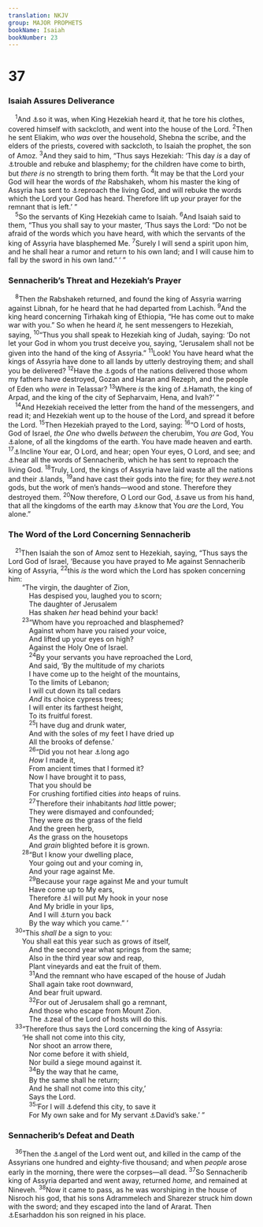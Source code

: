 ```yaml
---
translation: NKJV
group: MAJOR PROPHETS
bookName: Isaiah 
bookNumber: 23
---
```


<div class="title"><h1>37</h1><h3>Isaiah Assures Deliverance</h3></div>
<span class="verse es_37_1"> <sup>1</sup>And <a data-toggle="tooltip" data-placement="bottom" title="2 Kin. 19:1–37; Is. 37:1–38">⚓</a>so it was, when King Hezekiah heard <i>it,</i> that he tore his clothes, covered himself with sackcloth, and went into the house of the Lord. </span>
<span class="verse es_37_2"><sup>2</sup>Then he sent Eliakim, who <i>was</i> over the household, Shebna the scribe, and the elders of the priests, covered with sackcloth, to Isaiah the prophet, the son of Amoz. </span>
<span class="verse es_37_3"><sup>3</sup>And they said to him, “Thus says Hezekiah: ‘This day <i>is</i> a day of <a data-toggle="tooltip" data-placement="bottom" title="Is. 22:5; 26:16; 33:2">⚓</a>trouble and rebuke and blasphemy; for the children have come to birth, but <i>there</i> <i>is</i> no strength to bring them forth. </span>
<span class="verse es_37_4"><sup>4</sup>It may be that the Lord your God will hear the words of <i>the</i> Rabshakeh, whom his master the king of Assyria has sent to <a data-toggle="tooltip" data-placement="bottom" title="Is. 36:15, 18, 20">⚓</a>reproach the living God, and will rebuke the words which the Lord your God has heard. Therefore lift up <i>your</i> prayer for the remnant that is left.’ ”<br/></span>
<span class="verse es_37_5"> <sup>5</sup>So the servants of King Hezekiah came to Isaiah. </span>
<span class="verse es_37_6"><sup>6</sup>And Isaiah said to them, “Thus you shall say to your master, ‘Thus says the Lord: “Do not be afraid of the words which you have heard, with which the servants of the king of Assyria have blasphemed Me. </span>
<span class="verse es_37_7"><sup>7</sup>Surely I will send a spirit upon him, and he shall hear a rumor and return to his own land; and I will cause him to fall by the sword in his own land.” ’ ”<br/></span>
<div class="title"><h3>Sennacherib’s Threat and Hezekiah’s Prayer</h3></div>
<span class="verse es_37_8"> <sup>8</sup>Then <i>the</i> Rabshakeh returned, and found the king of Assyria warring against Libnah, for he heard that he had departed from Lachish. </span>
<span class="verse es_37_9"><sup>9</sup>And the king heard concerning Tirhakah king of Ethiopia, “He has come out to make war with you.” So when he heard <i>it,</i> he sent messengers to Hezekiah, saying, </span>
<span class="verse es_37_10"><sup>10</sup>“Thus you shall speak to Hezekiah king of Judah, saying: ‘Do not let your God in whom you trust deceive you, saying, “Jerusalem shall not be given into the hand of the king of Assyria.” </span>
<span class="verse es_37_11"><sup>11</sup>Look! You have heard what the kings of Assyria have done to all lands by utterly destroying them; and shall you be delivered? </span>
<span class="verse es_37_12"><sup>12</sup>Have the <a data-toggle="tooltip" data-placement="bottom" title="Is. 36:18, 19">⚓</a>gods of the nations delivered those whom my fathers have destroyed, Gozan and Haran and Rezeph, and the people of Eden who <i>were</i> in Telassar? </span>
<span class="verse es_37_13"><sup>13</sup>Where <i>is</i> the king of <a data-toggle="tooltip" data-placement="bottom" title="Is. 49:23">⚓</a>Hamath, the king of Arpad, and the king of the city of Sepharvaim, Hena, and Ivah?’ ”<br/></span>
<span class="verse es_37_14"> <sup>14</sup>And Hezekiah received the letter from the hand of the messengers, and read it; and Hezekiah went up to the house of the Lord, and spread it before the Lord. </span>
<span class="verse es_37_15"><sup>15</sup>Then Hezekiah prayed to the Lord, saying: </span>
<span class="verse es_37_16"><sup>16</sup>“O Lord of hosts, God of Israel, <i>the</i> <i>One</i> who dwells <i>between</i> the cherubim, You <i>are</i> God, You <a data-toggle="tooltip" data-placement="bottom" title="Is. 43:10, 11">⚓</a>alone, of all the kingdoms of the earth. You have made heaven and earth. </span>
<span class="verse es_37_17"><sup>17</sup><a data-toggle="tooltip" data-placement="bottom" title="2 Chr. 6:40; Ps. 17:6; Dan. 9:18">⚓</a>Incline Your ear, O Lord, and hear; open Your eyes, O Lord, and see; and <a data-toggle="tooltip" data-placement="bottom" title="Ps. 74:22">⚓</a>hear all the words of Sennacherib, which he has sent to reproach the living God. </span>
<span class="verse es_37_18"><sup>18</sup>Truly, Lord, the kings of Assyria have laid waste all the nations and their <a data-toggle="tooltip" data-placement="bottom" title="2 Kin. 15:29; 16:9; 17:6, 24; 1 Chr. 5:26">⚓</a>lands, </span>
<span class="verse es_37_19"><sup>19</sup>and have cast their gods into the fire; for they <i>were</i><a data-toggle="tooltip" data-placement="bottom" title="Is. 40:19, 20">⚓</a>not gods, but the work of men’s hands—wood and stone. Therefore they destroyed them. </span>
<span class="verse es_37_20"><sup>20</sup>Now therefore, O Lord our God, <a data-toggle="tooltip" data-placement="bottom" title="Is. 33:22">⚓</a>save us from his hand, that all the kingdoms of the earth may <a data-toggle="tooltip" data-placement="bottom" title="Ps. 83:18">⚓</a>know that You <i>are</i> the Lord, You alone.”<br/></span>
<div class="title"><h3>The Word of the Lord Concerning Sennacherib</h3></div>
<span class="verse es_37_21"> <sup>21</sup>Then Isaiah the son of Amoz sent to Hezekiah, saying, “Thus says the Lord God of Israel, ‘Because you have prayed to Me against Sennacherib king of Assyria, </span>
<span class="verse es_37_22"><sup>22</sup>this <i>is</i> the word which the Lord has spoken concerning him:<br/>  “The virgin, the daughter of Zion,<br/>   Has despised you, laughed you to scorn;<br/>   The daughter of Jerusalem<br/>   Has shaken <i>her</i> head behind your back!<br/></span>
<span class="verse es_37_23">  <sup>23</sup>“Whom have you reproached and blasphemed?<br/>   Against whom have you raised <i>your</i> voice,<br/>   And lifted up your eyes on high?<br/>   Against the Holy One of Israel.<br/></span>
<span class="verse es_37_24">   <sup>24</sup>By your servants you have reproached the Lord,<br/>   And said, ‘By the multitude of my chariots<br/>   I have come up to the height of the mountains,<br/>   To the limits of Lebanon;<br/>   I will cut down its tall cedars<br/>   <i>And</i> its choice cypress trees;<br/>   I will enter its farthest height,<br/>   To its fruitful forest.<br/></span>
<span class="verse es_37_25">   <sup>25</sup>I have dug and drunk water,<br/>   And with the soles of my feet I have dried up<br/>   All the brooks of defense.’<br/></span>
<span class="verse es_37_26">   <sup>26</sup>“Did you not hear <a data-toggle="tooltip" data-placement="bottom" title="Is. 25:1; 40:21; 45:21">⚓</a>long ago<br/>   <i>How</i> I made it,<br/>   From ancient times that I formed it?<br/>   Now I have brought it to pass,<br/>   That you should be<br/>   For crushing fortified cities <i>into</i> heaps of ruins.<br/></span>
<span class="verse es_37_27">   <sup>27</sup>Therefore their inhabitants <i>had</i> little power;<br/>   They were dismayed and confounded;<br/>   They were <i>as</i> the grass of the field<br/>   And the green herb,<br/>   <i>As</i> the grass on the housetops<br/>   And <i>grain</i> blighted before it is grown.<br/></span>
<span class="verse es_37_28">  <sup>28</sup>“But I know your dwelling place,<br/>   Your going out and your coming in,<br/>   And your rage against Me.<br/></span>
<span class="verse es_37_29">   <sup>29</sup>Because your rage against Me and your tumult<br/>   Have come up to My ears,<br/>   Therefore <a data-toggle="tooltip" data-placement="bottom" title="2 Kin. 19:35–37; 2 Chr. 32:21; Is. 30:28; Ezek. 38:4">⚓</a>I will put My hook in your nose<br/>   And My bridle in your lips,<br/>   And I will <a data-toggle="tooltip" data-placement="bottom" title="Ezek. 38:4; 39:2">⚓</a>turn you back<br/>   By the way which you came.” ’<br/></span>
<span class="verse es_37_30"> <sup>30</sup>“This <i>shall</i> <i>be</i> a sign to you:<br/>  You shall eat this year such as grows of itself,<br/>   And the second year what springs from the same;<br/>   Also in the third year sow and reap,<br/>   Plant vineyards and eat the fruit of them.<br/></span>
<span class="verse es_37_31">   <sup>31</sup>And the remnant who have escaped of the house of Judah<br/>   Shall again take root downward,<br/>   And bear fruit upward.<br/></span>
<span class="verse es_37_32">   <sup>32</sup>For out of Jerusalem shall go a remnant,<br/>   And those who escape from Mount Zion.<br/>   The <a data-toggle="tooltip" data-placement="bottom" title="2 Kin. 19:31; Is. 9:7; 59:17; Joel 2:18; Zech. 1:14">⚓</a>zeal of the Lord of hosts will do this.<br/></span>
<span class="verse es_37_33"> <sup>33</sup>“Therefore thus says the Lord concerning the king of Assyria:<br/>  ‘He shall not come into this city,<br/>   Nor shoot an arrow there,<br/>   Nor come before it with shield,<br/>   Nor build a siege mound against it.<br/></span>
<span class="verse es_37_34">   <sup>34</sup>By the way that he came,<br/>   By the same shall he return;<br/>   And he shall not come into this city,’<br/>   Says the Lord.<br/></span>
<span class="verse es_37_35">   <sup>35</sup>‘For I will <a data-toggle="tooltip" data-placement="bottom" title="2 Kin. 20:6; Is. 31:5; 38:6">⚓</a>defend this city, to save it<br/>   For My own sake and for My servant <a data-toggle="tooltip" data-placement="bottom" title="1 Kin. 11:13">⚓</a>David’s sake.’ ”<br/></span>
<div class="title"><h3>Sennacherib’s Defeat and Death</h3></div>
<span class="verse es_37_36"> <sup>36</sup>Then the <a data-toggle="tooltip" data-placement="bottom" title="2 Kin. 19:35; Is. 10:12, 33, 34">⚓</a>angel of the Lord went out, and killed in the camp of the Assyrians one hundred and eighty-five thousand; and when <i>people</i> arose early in the morning, there were the corpses—all dead. </span>
<span class="verse es_37_37"><sup>37</sup>So Sennacherib king of Assyria departed and went away, returned <i>home,</i> and remained at Nineveh. </span>
<span class="verse es_37_38"><sup>38</sup>Now it came to pass, as he was worshiping in the house of Nisroch his god, that his sons Adrammelech and Sharezer struck him down with the sword; and they escaped into the land of Ararat. Then <a data-toggle="tooltip" data-placement="bottom" title="Ezra 4:2">⚓</a>Esarhaddon his son reigned in his place.<br/></span>
